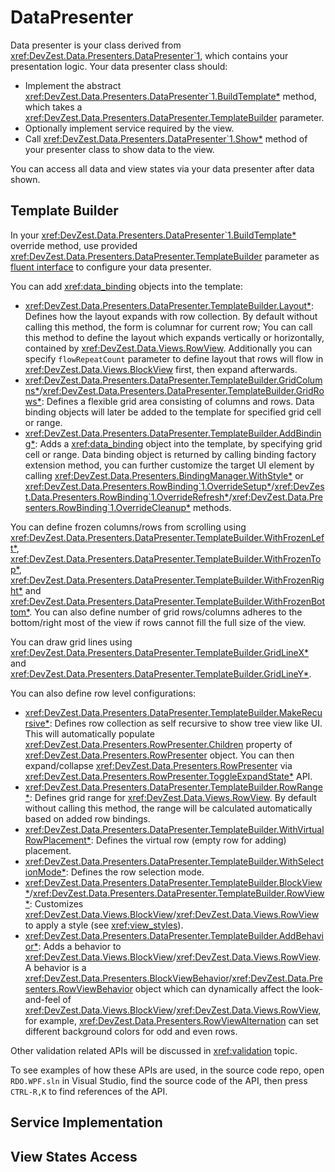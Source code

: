 # DataPresenter

Data presenter is your class derived from <xref:DevZest.Data.Presenters.DataPresenter`1>, which contains your presentation logic. Your data presenter class should:

* Implement the abstract <xref:DevZest.Data.Presenters.DataPresenter`1.BuildTemplate*> method, which takes a <xref:DevZest.Data.Presenters.DataPresenter.TemplateBuilder> parameter.
* Optionally implement service required by the view.
* Call <xref:DevZest.Data.Presenters.DataPresenter`1.Show*> method of your presenter class to show data to the view.

You can access all data and view states via your data presenter after data shown.

## Template Builder

In your <xref:DevZest.Data.Presenters.DataPresenter`1.BuildTemplate*> override method, use provided <xref:DevZest.Data.Presenters.DataPresenter.TemplateBuilder> parameter as [fluent interface](https://en.wikipedia.org/wiki/Fluent_interface
) to configure your data presenter.

You can add <xref:data_binding> objects into the template:

* <xref:DevZest.Data.Presenters.DataPresenter.TemplateBuilder.Layout*>: Defines how the layout expands with row collection. By default without calling this method, the form is columnar for current row; You can call this method to define the layout which expands vertically or horizontally, contained by <xref:DevZest.Data.Views.RowView>. Additionally you can specify `flowRepeatCount` parameter to define layout that rows will flow in <xref:DevZest.Data.Views.BlockView> first, then expand afterwards.
* <xref:DevZest.Data.Presenters.DataPresenter.TemplateBuilder.GridColumns*>/<xref:DevZest.Data.Presenters.DataPresenter.TemplateBuilder.GridRows*>: Defines a flexible grid area consisting of columns and rows. Data binding objects will later be added to the template for specified grid cell or range.
* <xref:DevZest.Data.Presenters.DataPresenter.TemplateBuilder.AddBinding*>: Adds a <xref:data_binding> object into the template, by specifying grid cell or range. Data binding object is returned by calling binding factory extension method, you can further customize the target UI element by calling <xref:DevZest.Data.Presenters.BindingManager.WithStyle*> or <xref:DevZest.Data.Presenters.RowBinding`1.OverrideSetup*>/<xref:DevZest.Data.Presenters.RowBinding`1.OverrideRefresh*>/<xref:DevZest.Data.Presenters.RowBinding`1.OverrideCleanup*> methods.

You can define frozen columns/rows from scrolling using <xref:DevZest.Data.Presenters.DataPresenter.TemplateBuilder.WithFrozenLeft*>, <xref:DevZest.Data.Presenters.DataPresenter.TemplateBuilder.WithFrozenTop*>, <xref:DevZest.Data.Presenters.DataPresenter.TemplateBuilder.WithFrozenRight*> and <xref:DevZest.Data.Presenters.DataPresenter.TemplateBuilder.WithFrozenBottom*>. You can also define number of grid rows/columns adheres to the bottom/right most of the view if rows cannot fill the full size of the view.

You can draw grid lines using <xref:DevZest.Data.Presenters.DataPresenter.TemplateBuilder.GridLineX*> and <xref:DevZest.Data.Presenters.DataPresenter.TemplateBuilder.GridLineY*>.

You can also define row level configurations:

* <xref:DevZest.Data.Presenters.DataPresenter.TemplateBuilder.MakeRecursive*>: Defines row collection as self recursive to show tree view like UI. This will automatically populate <xref:DevZest.Data.Presenters.RowPresenter.Children> property of <xref:DevZest.Data.Presenters.RowPresenter> object. You can then expand/collapse <xref:DevZest.Data.Presenters.RowPresenter> via <xref:DevZest.Data.Presenters.RowPresenter.ToggleExpandState*> API.
* <xref:DevZest.Data.Presenters.DataPresenter.TemplateBuilder.RowRange*>: Defines grid range for <xref:DevZest.Data.Views.RowView>. By default without calling this method, the range will be calculated automatically based on added row bindings.
* <xref:DevZest.Data.Presenters.DataPresenter.TemplateBuilder.WithVirtualRowPlacement*>: Defines the virtual row (empty row for adding) placement.
* <xref:DevZest.Data.Presenters.DataPresenter.TemplateBuilder.WithSelectionMode*>: Defines the row selection mode.
* <xref:DevZest.Data.Presenters.DataPresenter.TemplateBuilder.BlockView*>/<xref:DevZest.Data.Presenters.DataPresenter.TemplateBuilder.RowView*>: Customizes <xref:DevZest.Data.Views.BlockView>/<xref:DevZest.Data.Views.RowView> to apply a style (see <xref:view_styles>).
* <xref:DevZest.Data.Presenters.DataPresenter.TemplateBuilder.AddBehavior*>: Adds a behavior to <xref:DevZest.Data.Views.BlockView>/<xref:DevZest.Data.Views.RowView>. A behavior is a <xref:DevZest.Data.Presenters.BlockViewBehavior>/<xref:DevZest.Data.Presenters.RowViewBehavior> object which can dynamically affect the look-and-feel of <xref:DevZest.Data.Views.BlockView>/<xref:DevZest.Data.Views.RowView>, for example, <xref:DevZest.Data.Presenters.RowViewAlternation> can set different background colors for odd and even rows.

Other validation related APIs will be discussed in <xref:validation> topic.

To see examples of how these APIs are used, in the source code repo, open `RDO.WPF.sln` in Visual Studio, find the source code of the API, then press `CTRL-R,K` to find references of the API.

## Service Implementation

## View States Access
